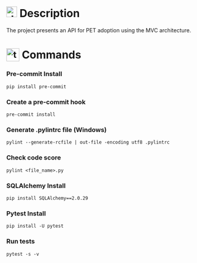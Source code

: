 # <img src="https://github.com/user-attachments/assets/caabfdf0-0f9e-44a3-8200-c6579fe87887" alt="description icon" width="28"> Description
The project presents an API for PET adoption using the MVC architecture.

# <sub><img src="https://github.com/user-attachments/assets/2bd91f82-43a7-44c6-8fb3-eaa3ca20089e" alt="terminal icon" width="34"></sub> Commands
### Pre-commit Install
```
pip install pre-commit
```

### Create a pre-commit hook
```
pre-commit install
```

### Generate .pylintrc file (Windows)
```
pylint --generate-rcfile | out-file -encoding utf8 .pylintrc
```

### Check code score
```
pylint <file_name>.py
```

### SQLAlchemy Install
```
pip install SQLAlchemy==2.0.29
```

### Pytest Install
```
pip install -U pytest
```

### Run tests
```
pytest -s -v
```
